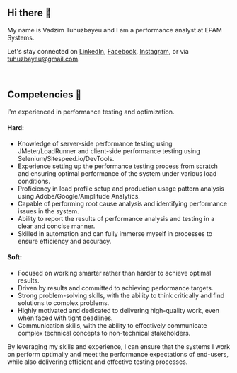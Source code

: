 ## Hi there 👋
My name is Vadzim Tuhuzbayeu and I am a performance analyst at EPAM Systems.

Let's stay connected on [LinkedIn](https://www.linkedin.com/in/tuhuzbayeu/), [Facebook](https://www.facebook.com/tuhuzbayeu/), [Instagram](https://www.instagram.com/tuhuzbayeu/), or via [tuhuzbayeu@gmail.com](mailto:tuhuzbayeu@gmail.com).

<br>

## Competencies 💪
I'm experienced in performance testing and optimization.

#### Hard:
* Knowledge of server-side performance testing using JMeter/LoadRunner and client-side performance testing using Selenium/Sitespeed.io/DevTools.
* Experience setting up the performance testing process from scratch and ensuring optimal performance of the system under various load conditions.
* Proficiency in load profile setup and production usage pattern analysis using Adobe/Google/Amplitude Analytics.
* Capable of performing root cause analysis and identifying performance issues in the system.
* Ability to report the results of performance analysis and testing in a clear and concise manner.
* Skilled in automation and can fully immerse myself in processes to ensure efficiency and accuracy.

#### Soft:
* Focused on working smarter rather than harder to achieve optimal results.
* Driven by results and committed to achieving performance targets.
* Strong problem-solving skills, with the ability to think critically and find solutions to complex problems.
* Highly motivated and dedicated to delivering high-quality work, even when faced with tight deadlines.
* Communication skills, with the ability to effectively communicate complex technical concepts to non-technical stakeholders.

By leveraging my skills and experience, I can ensure that the systems I work on perform optimally and meet the performance expectations of end-users, while also delivering efficient and effective testing processes.
